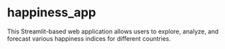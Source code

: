 # happiness_app
This Streamlit-based web application allows users to explore, analyze, and forecast various happiness indices for different countries.
